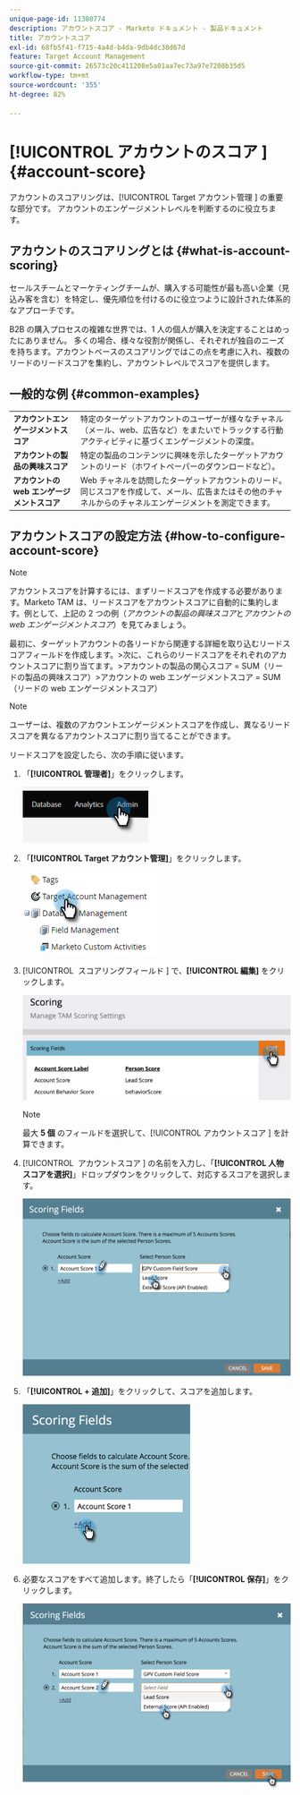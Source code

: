 ```yaml
---
unique-page-id: 11380774
description: アカウントスコア - Marketo ドキュメント - 製品ドキュメント
title: アカウントスコア
exl-id: 68fb5f41-f715-4a4d-b4da-9db4dc38d67d
feature: Target Account Management
source-git-commit: 26573c20c411208e5a01aa7ec73a97e7208b35d5
workflow-type: tm+mt
source-wordcount: '355'
ht-degree: 82%

---
```


# [!UICONTROL &#x200B; アカウントのスコア &#x200B;] {#account-score}

アカウントのスコアリングは、[!UICONTROL Target アカウント管理 &#x200B;] の重要な部分です。 アカウントのエンゲージメントレベルを判断するのに役立ちます。

## アカウントのスコアリングとは {#what-is-account-scoring}

セールスチームとマーケティングチームが、購入する可能性が最も高い企業（見込み客を含む）を特定し、優先順位を付けるのに役立つように設計された体系的なアプローチです。

B2B の購入プロセスの複雑な世界では、1 人の個人が購入を決定することはめったにありません。 多くの場合、様々な役割が関係し、それぞれが独自のニーズを持ちます。アカウントベースのスコアリングではこの点を考慮に入れ、複数のリードのリードスコアを集約し、アカウントレベルでスコアを提供します。

## 一般的な例 {#common-examples}

<table>
 <tbody>
  <tr>
   <td><strong>アカウントエンゲージメントスコア</strong></td>
   <td>特定のターゲットアカウントのユーザーが様々なチャネル（メール、web、広告など）をまたいでトラックする行動アクティビティに基づくエンゲージメントの深度。</td>
  </tr>
  <tr>
   <td><strong>アカウントの製品の興味スコア</strong></td>
   <td>特定の製品のコンテンツに興味を示したターゲットアカウントのリード（ホワイトペーパーのダウンロードなど）。</td>
  </tr>
  <tr>
   <td><strong>アカウントの web エンゲージメントスコア</strong></td>
   <td>Web チャネルを訪問したターゲットアカウントのリード。同じスコアを作成して、メール、広告またはその他のチャネルからのチャネルエンゲージメントを測定できます。</td>
  </tr>
 </tbody>
</table>

## アカウントスコアの設定方法 {#how-to-configure-account-score}

>[!NOTE]
>
>アカウントスコアを計算するには、まずリードスコアを作成する必要があります。Marketo TAM は、リードスコアをアカウントスコアに自動的に集約します。例として、上記の 2 つの例（_アカウントの製品の興味スコア_&#x200B;と&#x200B;_アカウントの web エンゲージメントスコア_）を見てみましょう。
>
>最初に、ターゲットアカウントの各リードから関連する詳細を取り込むリードスコアフィールドを作成します。
>&#x200B;>次に、これらのリードスコアをそれぞれのアカウントスコアに割り当てます。
>&#x200B;>アカウントの製品の関心スコア = SUM（リードの製品の興味スコア）
>&#x200B;>アカウントの web エンゲージメントスコア = SUM（リードの web エンゲージメントスコア）

>[!NOTE]
>
>ユーザーは、複数のアカウントエンゲージメントスコアを作成し、異なるリードスコアを異なるアカウントスコアに割り当てることができます。

リードスコアを設定したら、次の手順に従います。

1. 「**[!UICONTROL 管理者]**」をクリックします。

   ![](assets/account-score-1.png)

1. 「**[!UICONTROL Target アカウント管理]**」をクリックします。

   ![](assets/account-score-2.png)

1. [!UICONTROL &#x200B; スコアリングフィールド &#x200B;] で、**[!UICONTROL 編集]** をクリックします。

   ![](assets/account-score-3.png)

   >[!NOTE]
   >
   >最大 **5 個** のフィールドを選択して、[!UICONTROL &#x200B; アカウントスコア &#x200B;] を計算できます。

1. [!UICONTROL &#x200B; アカウントスコア &#x200B;] の名前を入力し、「**[!UICONTROL 人物スコアを選択]**」ドロップダウンをクリックして、対応するスコアを選択します。

   ![](assets/account-score-4.png)

1. 「**[!UICONTROL + 追加]**」をクリックして、スコアを追加します。

   ![](assets/account-score-5.png)

1. 必要なスコアをすべて追加します。終了したら「**[!UICONTROL 保存]**」をクリックします。

   ![](assets/account-score-6.png)
